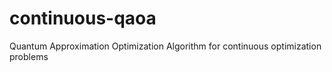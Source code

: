 # continuous-qaoa
Quantum Approximation Optimization Algorithm for continuous optimization problems
